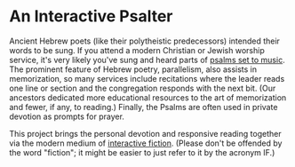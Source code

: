 # An Interactive Psalter

Ancient Hebrew poets (like their polytheistic predecessors) intended
their words to be sung. If you attend a modern Christian or Jewish
worship service, it's very likely you've sung and heard parts of
[psalms set to music](http://www.chabad.org/multimedia/media_cdo/aid/692801/jewish/26-Ashrei-Song.htm). The
prominent feature of Hebrew poetry, parallelism, also assists in
memorization, so many services include recitations where the leader
reads one line or section and the congregation responds with the next
bit. (Our ancestors dedicated more educational resources to the art of
memorization and fewer, if any, to reading.) Finally, the Psalms are
often used in private devotion as prompts for prayer.

This project brings the personal devotion and responsive reading
together via the modern medium of
[interactive fiction](http://www.ifarchive.org/). (Please don't be
offended by the word "fiction"; it might be easier to just refer to it
by the acronym IF.) 
